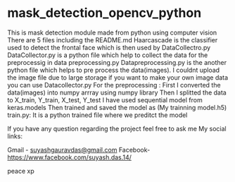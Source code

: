 # mask_detection_opencv_python
This is mask detection module made from python using computer vision 
There are 5 files including the README.md
Haarcascade is the classifier used to detect the frontal face which is then used by DataCollectro.py
DataCollector.py is a python file which help to collect the data for the preprocessig in data preprocessing.py
Datapreprocessing.py is the another python file which helps to pre process the data(images). I couldnt upload the image file due to large storage if you want to make your own image data you can use Datacollector.py 
For the preprocessing :
    First I converted the data(images) into numpy arrray using numpy library
    Then I splitted the data to X_train, Y_train, X_test, Y_test 
    I have used sequential model from keras.models
    Then trained and saved  the model as (My trainning model.h5)
train.py:
  It is a python trained file where we preditct the model
  
If you have any question regarding the project feel free to ask me 
My social links:

Gmail - suyashgauravdas@gmail.com
Facebook- https://www.facebook.com/suyash.das.14/

peace xp
